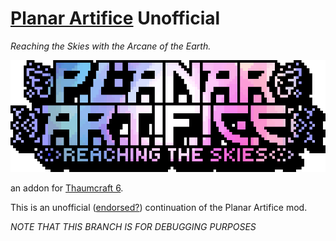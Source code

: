 # [Planar Artifice](https://www.curseforge.com/minecraft/mc-mods/planar-artifice-unofficial) Unofficial
*Reaching the Skies with the Arcane of the Earth.*

![Planar Artifice](meta/logo_text.png)

an addon for [Thaumcraft 6](https://www.curseforge.com/minecraft/mc-mods/thaumcraft).

This is an unofficial ([endorsed?](https://www.reddit.com/r/feedthebeast/comments/ghgbpe/planar_artifice/)) continuation of the Planar Artifice mod.

*NOTE THAT THIS BRANCH IS FOR DEBUGGING PURPOSES*